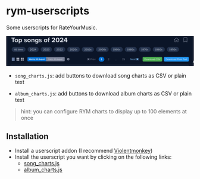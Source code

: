 # rym-userscripts

Some userscripts for RateYourMusic.

![preview](docs/userscript_buttons.png)

- `song_charts.js`: add buttons to download song charts as CSV or plain text

- `album_charts.js`: add buttons to download album charts as CSV or plain text

> hint: you can configure RYM charts to display up to 100 elements at once

## Installation

- Install a userscript addon (I recommend [Violentmonkey](https://violentmonkey.github.io/))
- Install the userscript you want by clicking on the following links:
  - [song_charts.js](https://github.com/dbeley/rym-userscripts/raw/main/song_charts.js)
  - [album_charts.js](https://github.com/dbeley/rym-userscripts/raw/main/album_charts.js)

